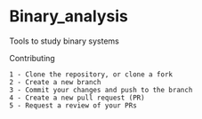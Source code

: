 # Binary_analysis
Tools to study binary systems

Contributing

    1 - Clone the repository, or clone a fork
    2 - Create a new branch
    3 - Commit your changes and push to the branch
    4 - Create a new pull request (PR)
    5 - Request a review of your PRs
